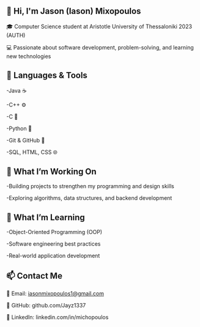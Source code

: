 👋 Hi, I'm Jason (Iason) Mixopoulos
--------------------------------------------------------------------------
🎓 Computer Science student at Aristotle University of Thessaloniki 2023 (AUTH) 

💻 Passionate about software development, problem-solving, and learning new technologies

🧠 Languages & Tools
--------------------------------------------------------------------------
-Java ☕

-C++ ⚙️

-C 🔧

-Python 🐍

-Git & GitHub 🧩

-SQL, HTML, CSS 🌐

🚀 What I’m Working On
--------------------------------------------------------------------------
-Building projects to strengthen my programming and design skills

-Exploring algorithms, data structures, and backend development

🌱 What I’m Learning
--------------------------------------------------------------------------
-Object-Oriented Programming (OOP)

-Software engineering best practices

-Real-world application development

📫 Contact Me
--------------------------------------------------------------------------
📧 Email: iasonmixopoulos1@gmail.com

🐙 GitHub: github.com/Jayz1337

💼 LinkedIn: linkedin.com/in/michopoulos
